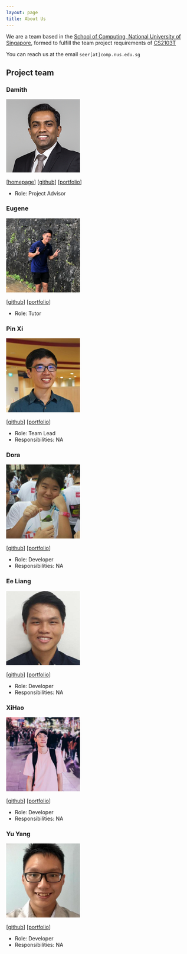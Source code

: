 ```yaml
---
layout: page
title: About Us
---
```


We are a team based in the [School of Computing, National University of Singapore](http://www.comp.nus.edu.sg), formed 
to fulfill the team project requirements of [CS2103T](https://nusmods.com/modules/CS2103T/software-engineering)

You can reach us at the email `seer[at]comp.nus.edu.sg`

## Project team

### Damith

<img src="images/damithc.png" width="200px">

[[homepage](http://www.comp.nus.edu.sg/~damithch)]
[[github](https://github.com/damithc)]
[[portfolio](team/damithc.md)]

* Role: Project Advisor

### Eugene

<img src="images/eugeneteu.png" width="200px">

[[github](https://github.com/EugeneTeu)]
[[portfolio](team/eugene.md)]

* Role: Tutor


### Pin Xi

<img src="images/fizzyagent.png" width="200px">

[[github](http://github.com/FizzyAgent)]
[[portfolio](team/pinxi.md)]

* Role: Team Lead
* Responsibilities: NA

### Dora

<img src="images/door-oof.png" width="200px">

[[github](https://github.com/Door-oof)]
[[portfolio](team/dora.md)]

* Role: Developer
* Responsibilities: NA

### Ee Liang

<img src="images/elgoh.png" width="200px">

[[github](https://github.com/Elgoh)]
[[portfolio](team/eeliang.md)]

* Role: Developer
* Responsibilities: NA

### XiHao

<img src="images/howtoosee.png" width="200px">

[[github](https://github.com/howtoosee)] 
[[portfolio](team/xihao.md)]

* Role: Developer
* Responsibilities: NA

### Yu Yang

<img src="images/ironbiscuit.png" width="200px">

[[github](https://github.com/IronBiscuit)]
[[portfolio](team/yuyang.md)]

* Role: Developer
* Responsibilities: NA




